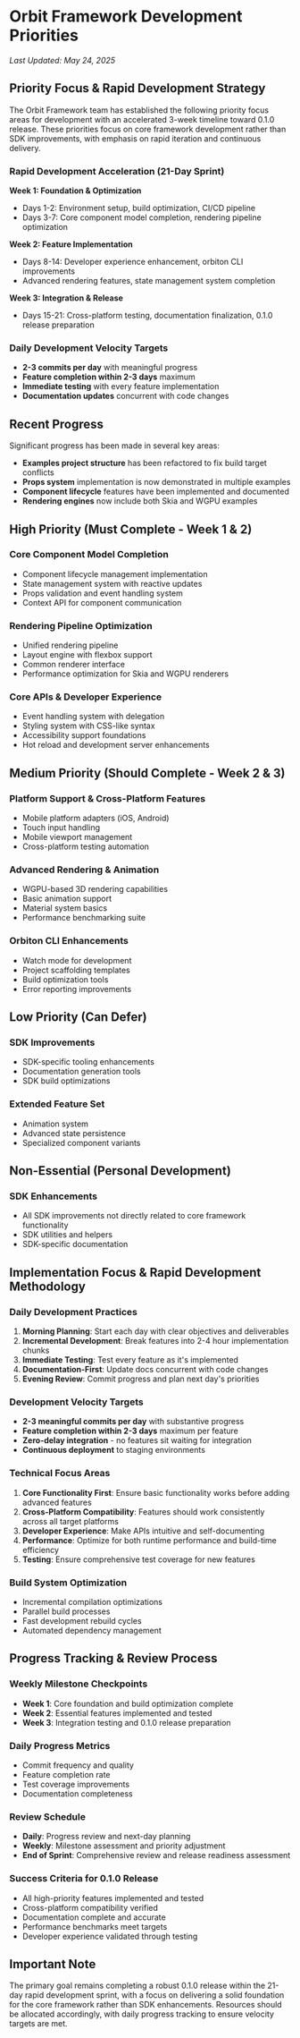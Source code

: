 # Orbit Framework Development Priorities

*Last Updated: May 24, 2025*

## Priority Focus & Rapid Development Strategy

The Orbit Framework team has established the following priority focus areas for development with an accelerated 3-week timeline toward 0.1.0 release. These priorities focus on core framework development rather than SDK improvements, with emphasis on rapid iteration and continuous delivery.

### Rapid Development Acceleration (21-Day Sprint)

**Week 1: Foundation & Optimization**
- Days 1-2: Environment setup, build optimization, CI/CD pipeline
- Days 3-7: Core component model completion, rendering pipeline optimization

**Week 2: Feature Implementation**
- Days 8-14: Developer experience enhancement, orbiton CLI improvements
- Advanced rendering features, state management system completion

**Week 3: Integration & Release**
- Days 15-21: Cross-platform testing, documentation finalization, 0.1.0 release preparation

### Daily Development Velocity Targets
- **2-3 commits per day** with meaningful progress
- **Feature completion within 2-3 days** maximum
- **Immediate testing** with every feature implementation
- **Documentation updates** concurrent with code changes

## Recent Progress

Significant progress has been made in several key areas:

- **Examples project structure** has been refactored to fix build target conflicts
- **Props system** implementation is now demonstrated in multiple examples
- **Component lifecycle** features have been implemented and documented
- **Rendering engines** now include both Skia and WGPU examples

## High Priority (Must Complete - Week 1 & 2)

### Core Component Model Completion
- Component lifecycle management implementation
- State management system with reactive updates
- Props validation and event handling system
- Context API for component communication

### Rendering Pipeline Optimization
- Unified rendering pipeline
- Layout engine with flexbox support
- Common renderer interface
- Performance optimization for Skia and WGPU renderers

### Core APIs & Developer Experience
- Event handling system with delegation
- Styling system with CSS-like syntax
- Accessibility support foundations
- Hot reload and development server enhancements

## Medium Priority (Should Complete - Week 2 & 3)

### Platform Support & Cross-Platform Features
- Mobile platform adapters (iOS, Android)
- Touch input handling
- Mobile viewport management
- Cross-platform testing automation

### Advanced Rendering & Animation
- WGPU-based 3D rendering capabilities
- Basic animation support
- Material system basics
- Performance benchmarking suite

### Orbiton CLI Enhancements
- Watch mode for development
- Project scaffolding templates
- Build optimization tools
- Error reporting improvements

## Low Priority (Can Defer)

### SDK Improvements
- SDK-specific tooling enhancements
- Documentation generation tools
- SDK build optimizations

### Extended Feature Set
- Animation system
- Advanced state persistence
- Specialized component variants

## Non-Essential (Personal Development)

### SDK Enhancements
- All SDK improvements not directly related to core framework functionality
- SDK utilities and helpers
- SDK-specific documentation

## Implementation Focus & Rapid Development Methodology

### Daily Development Practices
1. **Morning Planning**: Start each day with clear objectives and deliverables
2. **Incremental Development**: Break features into 2-4 hour implementation chunks
3. **Immediate Testing**: Test every feature as it's implemented
4. **Documentation-First**: Update docs concurrent with code changes
5. **Evening Review**: Commit progress and plan next day's priorities

### Development Velocity Targets
- **2-3 meaningful commits per day** with substantive progress
- **Feature completion within 2-3 days** maximum per feature
- **Zero-delay integration** - no features sit waiting for integration
- **Continuous deployment** to staging environments

### Technical Focus Areas
1. **Core Functionality First**: Ensure basic functionality works before adding advanced features
2. **Cross-Platform Compatibility**: Features should work consistently across all target platforms
3. **Developer Experience**: Make APIs intuitive and self-documenting
4. **Performance**: Optimize for both runtime performance and build-time efficiency
5. **Testing**: Ensure comprehensive test coverage for new features

### Build System Optimization
- Incremental compilation optimizations
- Parallel build processes
- Fast development rebuild cycles
- Automated dependency management

## Progress Tracking & Review Process

### Weekly Milestone Checkpoints
- **Week 1**: Core foundation and build optimization complete
- **Week 2**: Essential features implemented and tested
- **Week 3**: Integration testing and 0.1.0 release preparation

### Daily Progress Metrics
- Commit frequency and quality
- Feature completion rate
- Test coverage improvements
- Documentation completeness

### Review Schedule
- **Daily**: Progress review and next-day planning
- **Weekly**: Milestone assessment and priority adjustment
- **End of Sprint**: Comprehensive review and release readiness assessment

### Success Criteria for 0.1.0 Release
- All high-priority features implemented and tested
- Cross-platform compatibility verified
- Documentation complete and accurate
- Performance benchmarks meet targets
- Developer experience validated through testing

## Important Note

The primary goal remains completing a robust 0.1.0 release within the 21-day rapid development sprint, with a focus on delivering a solid foundation for the core framework rather than SDK enhancements. Resources should be allocated accordingly, with daily progress tracking to ensure velocity targets are met.
